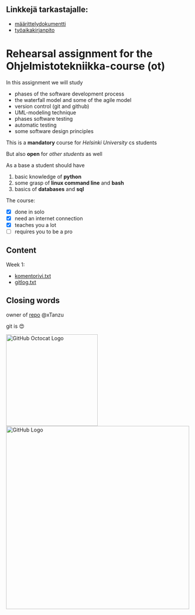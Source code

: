 ## Linkkejä tarkastajalle: ##
- [määrittelydokumentti](https://github.com/xTanzu/ot-harjoitustyo/blob/master/dokumentaatio/vaatimusmaarittely.md)
- [työaikakirjanpito](https://github.com/xTanzu/ot-harjoitustyo/blob/master/dokumentaatio/tyoaika.txt)

# Rehearsal assignment for the Ohjelmistotekniikka-course (ot) #

In this assignment we will study
  * phases of the software development process
  * the waterfall model and some of the agile model
  * version control (git and github)
  * UML-modeling technique
  * phases software testing
  * automatic testing
  * some software design principles

This is a **mandatory** course for *Helsinki University* cs students

But also **open** for *other students* as well

As a base a student should have
  1. basic knowledge of **python**
  1. some grasp of **linux command line** and **bash**
  1. basics of **databases** and **sql**

The course:
  - [x] done in solo
  - [x] need an internet connection
  - [x] teaches you a lot
  - [ ] requires you to be a pro

## Content ##

Week 1:
  * [komentorivi.txt](https://github.com/xTanzu/ot-harjoitustyo/blob/master/laskarit/viikko1/komentorivi.txt)
  * [gitlog.txt](https://github.com/xTanzu/ot-harjoitustyo/blob/master/laskarit/viikko1/gitlog.txt)

## Closing words ##

owner of [repo](https://github.com/xTanzu/ot-harjoitustyo) @xTanzu

git is :heart_eyes:


<img src="https://github.githubassets.com/images/modules/logos_page/Octocat.png" alt="GitHub Octocat Logo" width=250><img src="https://github.githubassets.com/images/modules/logos_page/GitHub-Logo.png" alt="GitHub Logo" width=500>
